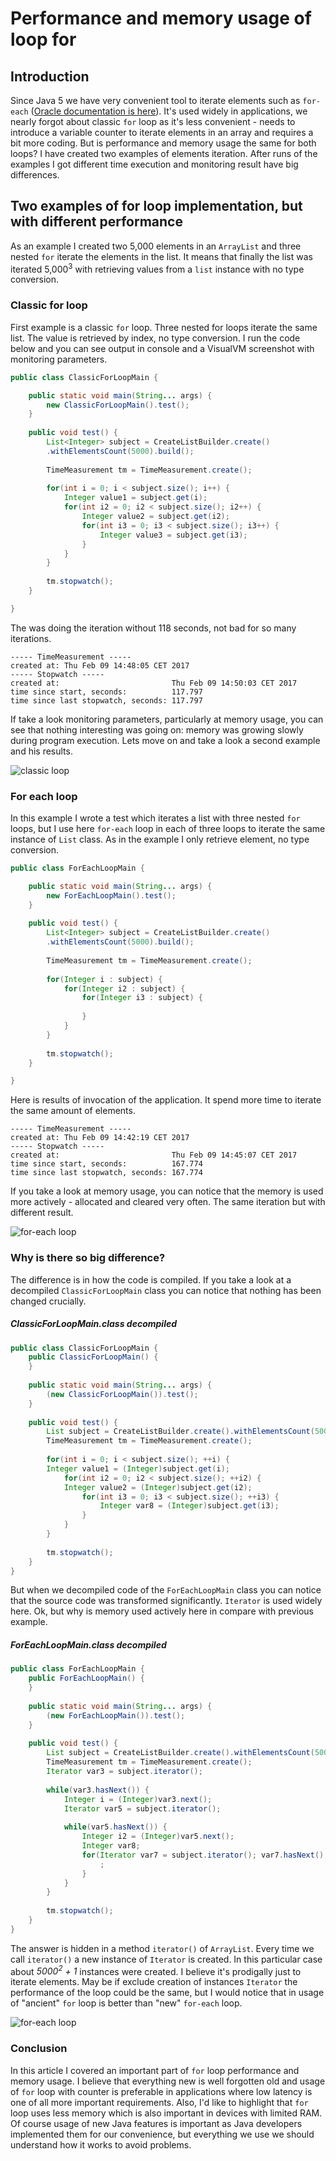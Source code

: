 # Performance and memory usage of loop for
## Introduction
Since Java 5 we have very convenient tool to iterate elements such as `for-each` ([Oracle documentation is here](http://docs.oracle.com/javase/1.5.0/docs/guide/language/foreach.html)). 
It's used widely in applications, we nearly forgot about classic `for` loop as it's less convenient - needs 
to introduce a variable counter to iterate elements in an array and requires a bit more coding. But is performance 
and memory usage the same for both loops? I have created two examples of elements iteration. After runs of the examples 
I got different time execution and monitoring result have big differences.

## Two examples of for loop implementation, but with different performance
As an example I created two 5,000 elements in an `ArrayList` and three nested `for` iterate the elements in the list. 
It means that finally the list was iterated 5,000<sup>3</sup> with retrieving values from a `list` instance with no type conversion.

### Classic for loop
First example is a classic `for` loop. Three nested for loops iterate the same list. The value is retrieved by index, 
no type conversion. I run the code below and you can see output in console and a VisualVM screenshot with monitoring parameters.

```java
public class ClassicForLoopMain {

    public static void main(String... args) {
        new ClassicForLoopMain().test();
    }
    
    public void test() {
        List<Integer> subject = CreateListBuilder.create()
        .withElementsCount(5000).build();
        
        TimeMeasurement tm = TimeMeasurement.create();
        
        for(int i = 0; i < subject.size(); i++) {
            Integer value1 = subject.get(i);
            for(int i2 = 0; i2 < subject.size(); i2++) {
                Integer value2 = subject.get(i2);
                for(int i3 = 0; i3 < subject.size(); i3++) {
                    Integer value3 = subject.get(i3);
                }
            }
        }
    
        tm.stopwatch();
    }

}

```

The was doing the iteration without 118 seconds, not bad for so many iterations.

```text
----- TimeMeasurement -----
created at: Thu Feb 09 14:48:05 CET 2017
----- Stopwatch -----
created at:                         Thu Feb 09 14:50:03 CET 2017
time since start, seconds:          117.797
time since last stopwatch, seconds: 117.797
```

If take a look monitoring parameters, particularly at memory usage, you can see that nothing interesting was going on: 
memory was growing slowly during program execution. Lets move on and take a look a second example and his results.


![classic loop](article/for-classic-loop-1024x560.png)

### For each loop
In this example I wrote a test which iterates a list with three nested `for` loops, but I use here `for-each` loop in each 
of three loops to iterate the same instance of `List` class. As in the example I only retrieve element, no type conversion.

```java
public class ForEachLoopMain {

    public static void main(String... args) {
        new ForEachLoopMain().test();
    }
    
    public void test() {
        List<Integer> subject = CreateListBuilder.create()
        .withElementsCount(5000).build();
        
        TimeMeasurement tm = TimeMeasurement.create();
        
        for(Integer i : subject) {
            for(Integer i2 : subject) {
                for(Integer i3 : subject) {
                
                }
            }
        }
        
        tm.stopwatch();
    }

}
```

Here is results of invocation of the application. It spend more time to iterate the same amount of elements.

```text
----- TimeMeasurement -----
created at: Thu Feb 09 14:42:19 CET 2017
----- Stopwatch -----
created at:                         Thu Feb 09 14:45:07 CET 2017
time since start, seconds:          167.774
time since last stopwatch, seconds: 167.774
```

If you take a look at memory usage, you can notice that the memory is used more actively - allocated and cleared very often. 
The same iteration but with different result.

![for-each loop](article/for-each-loop-1024x561.png)

### Why is there so big difference?
The difference is in how the code is compiled. If you take a look at a decompiled `ClassicForLoopMain` class you can notice 
that nothing has been changed crucially.

##### ClassicForLoopMain.class decompiled
```java
public class ClassicForLoopMain {
    public ClassicForLoopMain() {
    }
    
    public static void main(String... args) {
        (new ClassicForLoopMain()).test();
    }
    
    public void test() {
        List subject = CreateListBuilder.create().withElementsCount(5000).build();
        TimeMeasurement tm = TimeMeasurement.create();
        
        for(int i = 0; i < subject.size(); ++i) {
        Integer value1 = (Integer)subject.get(i);
            for(int i2 = 0; i2 < subject.size(); ++i2) {
            Integer value2 = (Integer)subject.get(i2);        
                for(int i3 = 0; i3 < subject.size(); ++i3) {
                    Integer var8 = (Integer)subject.get(i3);
                }
            }
        }
        
        tm.stopwatch();
    }
}
```

But when we decompiled code of the `ForEachLoopMain` class you can notice that the source code was transformed significantly. 
`Iterator` is used widely here. Ok, but why is memory used actively here in compare with previous example.

##### ForEachLoopMain.class decompiled
```java
public class ForEachLoopMain {
    public ForEachLoopMain() {
    }
    
    public static void main(String... args) {
        (new ForEachLoopMain()).test();
    }
    
    public void test() {
        List subject = CreateListBuilder.create().withElementsCount(5000).build();
        TimeMeasurement tm = TimeMeasurement.create();
        Iterator var3 = subject.iterator();
        
        while(var3.hasNext()) {
            Integer i = (Integer)var3.next();
            Iterator var5 = subject.iterator();
            
            while(var5.hasNext()) {
                Integer i2 = (Integer)var5.next();                
                Integer var8;
                for(Iterator var7 = subject.iterator(); var7.hasNext(); var8 = (Integer)var7.next()) {
                    ;
                }
            }
        }
        
        tm.stopwatch();
    }
}
```

The answer is hidden in a method `iterator()` of `ArrayList`. Every time we call `iterator()` a new instance of `Iterator` is created.
In this particular case about *5000<sup>2</sup> + 1* instances were created. I believe it's prodigally just to iterate elements. 
May be if exclude creation of instances `Iterator` the performance of the loop could be the same, but I would notice 
that in usage of "ancient" `for` loop is better than "new" `for-each` loop.

![for-each loop](article/for-each-loop-arraylist-iterator.png)

### Conclusion
In this article I covered an important part of `for` loop performance and memory usage. I believe that everything new 
is well forgotten old and usage of `for` loop with counter is preferable in applications where low latency is one 
of all more important requirements.  Also, I'd like to highlight that `for` loop uses less memory which is also 
important in devices with limited RAM. Of course usage of new Java features is important as Java developers implemented 
them for our convenience, but everything we use we should understand how it works to avoid problems.
